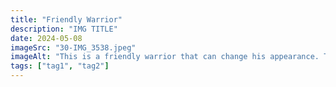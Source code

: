 ```yaml
---
title: "Friendly Warrior"
description: "IMG TITLE"
date: 2024-05-08
imageSrc: "30-IMG_3538.jpeg"
imageAlt: "This is a friendly warrior that can change his appearance. The monsters think he is their friend."
tags: ["tag1", "tag2"]
---
```


